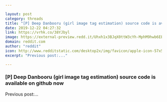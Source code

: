 ```yaml
---

layout: post
category: threads
title: "[P] Deep Danbooru (girl image tag estimation) source code is available on github now"
date: 2019-12-22 04:27:32
link: https://vrhk.co/38YJbyl
image: https://external-preview.redd.it/Uhxh1x3BJqX0ttW3cYh-MphM9hwb6EEt91pf5oQ7VNQ.jpg?width=400&height=209.42408377&auto=webp&s=8a3cb073b23f7e2e4f60619bb51f0acb419c268e
domain: reddit.com
author: "reddit"
icon: http://www.redditstatic.com/desktop2x/img/favicon/apple-icon-57x57.png
excerpt: "Previous post:..."

---
```


### [P] Deep Danbooru (girl image tag estimation) source code is available on github now

Previous post:...